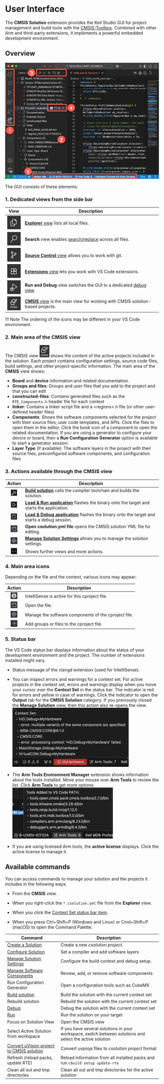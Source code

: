 # User Interface

The **CMSIS Solution** extension provides the Keil Studio GUI for project management and build tools with the
[CMSIS-Toolbox](https://open-cmsis-pack.github.io/cmsis-toolbox/). Combined with other Arm and third-party extensions,
it implements a powerful embedded development environment.

## Overview

![CMSIS view](./images/solution-outline.png)

The GUI consists of these elements:

### 1. Dedicated views from the side bar

| View | Description |
|:----:|-------------|
| ![Explorer view](./images/ExplorerView.png) | [**Explorer** view](https://code.visualstudio.com/docs/getstarted/userinterface#_explorer-view) lists all local files. |
| ![Search view](./images/SearchView.png) | **Search** view enables [search/replace](https://code.visualstudio.com/docs/editing/codebasics#_search-across-files) across all files. |
| ![Source Control view](./images/SourceControlView.png) | [**Source Control** view](https://code.visualstudio.com/docs/sourcecontrol/overview) allows you to work with git. |
| ![Extensions view](./images/ExtensionsView.png) | [**Extensions** view](https://code.visualstudio.com/docs/configure/extensions/extension-marketplace) lets you work with VS Code extensions. |
| ![Run and Debug view](./images/RunDebugView.png) | **Run and Debug** view switches the GUI to a dedicated [debug view](./debug.md#run-and-debug-view). |
| ![CMSIS view](./images/CMSISView.png) | [**CMSIS** view](#2-main-area-of-the-cmsis-view) is the main view for working with CMSIS solution-based projects. |

!!! Note
    The ordering of the icons may be different in your VS Code environment.

### 2. Main area of the **CMSIS** view

The CMSIS view ![CMSIS icon](./images/cmsis-icon.png) shows the content of the active projects included in the
solution. Each project contains configuration settings, source code files, build settings, and other project-specific
information. The main area of the **CMSIS** view shows:

- **Board** and **device** information and related documentation.
- **Groups and files**: Groups and user files that you add to the project and that you can edit
- **constructed-files**: Contains generated files such as the `RTE_Components.h` header file for each context
- **linker**: Contains a linker script file and a &lt;regions&gt;.h file (or other user-defined header files)
- **Components**: Shows the software components selected for the project with their source files, user code templates, and
  APIs. Click the files to open them in the editor. Click the book icon of a component to open the related documentation.
  If you are using a generator to configure your device or board, then a **Run Configuration Generator** option is available to start a
  generator session.
- **Layer Type** (if available): The software layers in the project with their source files, preconfigured software
  components, and configuration files

### 3. Actions available through the **CMSIS** view

| Action | Description |
|:------:|-------------|
| ![Build solution](./images/build-icon.png) | [**Build solution**](./create_app.md#build) calls the compiler toolchain and builds the solution. |
| ![Load and Run Application](./images/run-icon.png) | [**Load & Run application**](./create_app.md#load-and-run) flashes the binary onto the target and starts the application. |
| ![Load & Debug application](./images/debug-icon.png) | [**Load & Debug application**](./debug.md) flashes the binary onto the target and starts a debug session. |
| ![Open csolution.yml file](./images/openFile.png) | **Open csolution.yml file** opens the CMSIS solution YML file for editing. |
| ![Manage Solution Settings](./images/ManageSWComonents.png) | [**Manage Solution Settings**](./manage_settings.md) allows you to manage the solution settings. |
| ![Views and more actions](./images/more-actions-icon.png) | Shows further views and more actions. |

### 4. Main area icons

Depending on the file and the context, various icons may appear:

| Action | Description |
|:------:|-------------|
| ![clangd information active](./images/clangdInfo.png) | IntelliSense is active for this cproject file. |
| ![Open file](./images/openFile.png) | Open the file. |
| ![Manage software components](./images/ManageSWComonents.png) | Manage the software components of the cproject file. |
| ![Add groups or files](./images/AddGroupsFiles.png) | Add groups or files to the cproject file. |

### 5. Status bar

The VS Code status bar displays information about the status of your development environment and the project. The number of extensions installed might vary.

- Status message of the clangd extension (used for IntelliSense).

- You can inspect errors and warnings for a context set. For active projects in the context set, errors and warnings display
  when you move your cursor over the **Context Set** in the status bar. The indicator is red for errors and yellow in case
  of warnings. Click the indicator to open the **Output** tab for the **CMSIS Solution** category. If you previously closed
  the **Manage Solution** view, then this action also re-opens the view.
  ![Context Set errors and warnings](./images/context-set-popup.png)

- The **Arm Tools Environment Manager** extension shows information about the tools installed. Move your mouse over **Arm Tools** to review the list. Click **Arm Tools** to get more options.
  ![Arm Tools](./images/arm-tools.png)

- If you are using licensed Arm tools, the **active license** displays. Click the active license to manage it.

## Available commands

You can access commands to manage your solution and the projects it includes in the following ways:

- From the **CMSIS** view.

- When you right-click the `*.csolution.yml` file from the **Explorer** view.

- When you click the [Context Set status bar item](#5-status-bar).

- When you press Ctrl+Shift+P (Windows and Linux) or Cmd+Shift+P (macOS) to open the Command Palette.

| Command | Description |
|---------|-------------|
| [Create a Solution](./create_app.md) | Create a new *csolution project*.  |
| [Configure Solution](./configuration.md#configure-a-solution) | Set a compiler and add software layers |
| [Manage Solution Settings](./manage_settings.md) | Configure the build context and debug setup. |
| [Manage Software Components](./manage_components.md) | Review, add, or remove software components |
| Run Configuration Generator                            | Open a configuration tools such as CubeMX |
| [Build solution](./create_app.md#build) | Build the solution with the current context set |
| Rebuild solution                         | Rebuild the solution with the current context set |
| [Debug](./debug.md)                      | Debug the solution with the current context set |
| [Run](./create_app.md#load-and-run)      | Run the solution on your target |
| Focus on Solution View                   | Open the CMSIS view |
| Select Active Solution from workspace           | If you have several solutions in your workspace, switch between solutions and select the active solution |
| [Convert µVision project to CMSIS solution](./importuv.md) | Convert uvprojx files to *csolution project* format |
| Refresh (reload packs, update RTE)       | Reload information from all installed packs and run `cbuild setup update-rte` |
| Clean all out and tmp directories        | Clean all out and tmp directories for the active solution |
